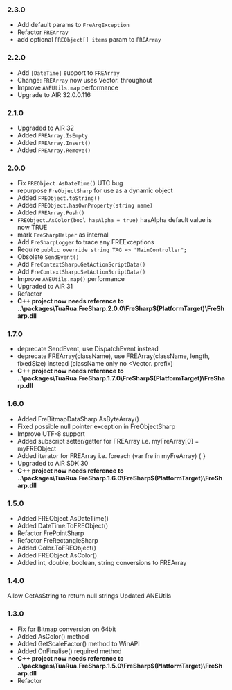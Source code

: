 ### 2.3.0
- Add default params to `FreArgException` 
- Refactor `FREArray`
- add optional `FREObject[] items` param to `FREArray`

### 2.2.0
- Add `[DateTime]` support to `FREArray`
- Change: `FREArray` now uses Vector.<Type> throughout
- Improve `ANEUtils.map` performance
- Upgrade to AIR 32.0.0.116

### 2.1.0
- Upgraded to AIR 32
- Added `FREArray.IsEmpty`
- Added `FREArray.Insert()`
- Added `FREArray.Remove()`

### 2.0.0
- Fix `FREObject.AsDateTime()` UTC bug
- repurpose `FreObjectSharp` for use as a dynamic object
- Added `FREObject.toString()`
- Added `FREObject.hasOwnProperty(string name)`
- Added `FREArray.Push()`
- `FREObject.AsColor(bool hasAlpha = true)` hasAlpha default value is now TRUE
- mark `FreSharpHelper` as internal
- Add `FreSharpLogger` to trace any FREExceptions
- Require `public override string TAG => "MainController";`
- Obsolete `SendEvent()`
- Add `FreContextSharp.GetActionScriptData()`
- Add `FreContextSharp.SetActionScriptData()`
- Improve `ANEUtils.map()` performance
- Upgraded to AIR 31
- Refactor
- **C++ project now needs reference to ..\packages\TuaRua.FreSharp.2.0.0\FreSharp\$(PlatformTarget)\FreSharp.dll**

### 1.7.0
- deprecate SendEvent, use DispatchEvent instead
- deprecate FREArray(className), use FREArray(className, length, fixedSize) instead (className only no <Vector. prefix)
- **C++ project now needs reference to ..\packages\TuaRua.FreSharp.1.7.0\FreSharp\$(PlatformTarget)\FreSharp.dll**

### 1.6.0
- Added FreBitmapDataSharp.AsByteArray()
- Fixed possible null pointer exception in FreObjectSharp
- Improve UTF-8 support
- Added subscript setter/getter for FREArray i.e. myFreArray[0] = myFREObject
- Added iterator for FREArray i.e.  foreach (var fre in myFreArray) { }
- Upgraded to AIR SDK 30
- **C++ project now needs reference to ..\packages\TuaRua.FreSharp.1.6.0\FreSharp\$(PlatformTarget)\FreSharp.dll**

### 1.5.0
- Added FREObject.AsDateTime()
- Added DateTime.ToFREObject()
- Refactor FrePointSharp
- Refactor FreRectangleSharp
- Added Color.ToFREObject()
- Added FREObject.AsColor()
- Added int, double, boolean, string conversions to FREArray

### 1.4.0
Allow GetAsString to return null strings
Updated ANEUtils

### 1.3.0
- Fix for Bitmap conversion on 64bit
- Added AsColor() method
- Added GetScaleFactor() method to WinAPI
- Added OnFinalise() required method
- **C++ project now needs reference to ..\packages\TuaRua.FreSharp.1.5.0\FreSharp\$(PlatformTarget)\FreSharp.dll**
- Refactor


